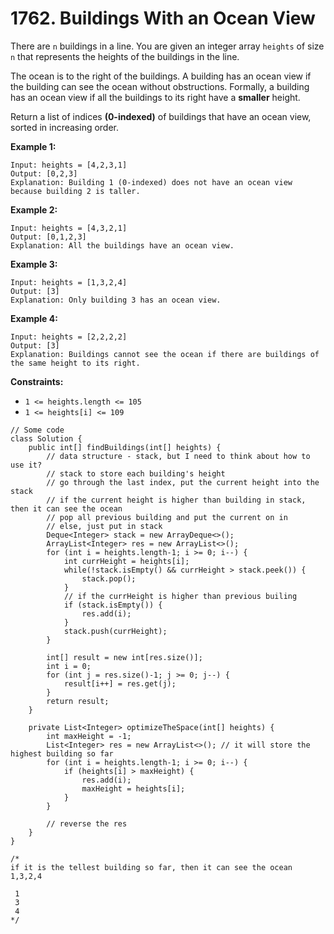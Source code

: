 # 1762. Buildings With an Ocean View



There are `n` buildings in a line. You are given an integer array `heights` of size `n` that represents the heights of the buildings in the line.

The ocean is to the right of the buildings. A building has an ocean view if the building can see the ocean without obstructions. Formally, a building has an ocean view if all the buildings to its right have a **smaller** height.

Return a list of indices **(0-indexed)** of buildings that have an ocean view, sorted in increasing order.

&#x20;

**Example 1:**

```
Input: heights = [4,2,3,1]
Output: [0,2,3]
Explanation: Building 1 (0-indexed) does not have an ocean view because building 2 is taller.
```

**Example 2:**

```
Input: heights = [4,3,2,1]
Output: [0,1,2,3]
Explanation: All the buildings have an ocean view.
```

**Example 3:**

```
Input: heights = [1,3,2,4]
Output: [3]
Explanation: Only building 3 has an ocean view.
```

**Example 4:**

```
Input: heights = [2,2,2,2]
Output: [3]
Explanation: Buildings cannot see the ocean if there are buildings of the same height to its right.
```

&#x20;

**Constraints:**

* `1 <= heights.length <= 105`
* `1 <= heights[i] <= 109`

```
// Some code
class Solution {
    public int[] findBuildings(int[] heights) {
        // data structure - stack, but I need to think about how to use it?
        // stack to store each building's height
        // go through the last index, put the current height into the stack
        // if the current height is higher than building in stack, then it can see the ocean
        // pop all previous building and put the current on in
        // else, just put in stack
        Deque<Integer> stack = new ArrayDeque<>();
        ArrayList<Integer> res = new ArrayList<>();
        for (int i = heights.length-1; i >= 0; i--) {
            int currHeight = heights[i];
            while(!stack.isEmpty() && currHeight > stack.peek()) {
                stack.pop();
            }
            // if the currHeight is higher than previous builing
            if (stack.isEmpty()) {
                res.add(i);
            }
            stack.push(currHeight);
        }
        
        int[] result = new int[res.size()];
        int i = 0;
        for (int j = res.size()-1; j >= 0; j--) {
            result[i++] = res.get(j);
        }
        return result;
    }
    
    private List<Integer> optimizeTheSpace(int[] heights) {
        int maxHeight = -1;
        List<Integer> res = new ArrayList<>(); // it will store the highest building so far
        for (int i = heights.length-1; i >= 0; i--) {
            if (heights[i] > maxHeight) {
                res.add(i);
                maxHeight = heights[i];
            }
        }
        
        // reverse the res
    }
}

/*
if it is the tellest building so far, then it can see the ocean
1,3,2,4
 
 1
 3
 4
*/
```
